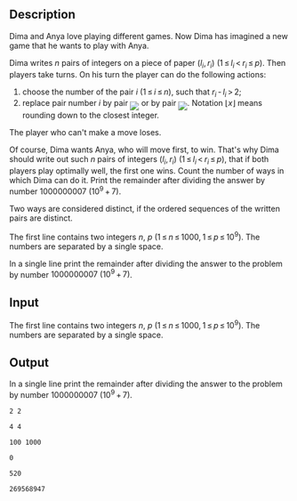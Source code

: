 ## Description

<div><p>Dima and Anya love playing different games. Now Dima has imagined a new game that he wants to play with Anya.</p><p>Dima writes <span class="tex-span"><i>n</i></span> pairs of integers on a piece of paper <span class="tex-span">(<i>l</i><sub class="lower-index"><i>i</i></sub>, <i>r</i><sub class="lower-index"><i>i</i></sub>)</span> <span class="tex-span">(1 ≤ <i>l</i><sub class="lower-index"><i>i</i></sub> &lt; <i>r</i><sub class="lower-index"><i>i</i></sub> ≤ <i>p</i>)</span>. Then players take turns. On his turn the player can do the following actions:</p><ol> <li> choose the number of the pair <span class="tex-span"><i>i</i></span> <span class="tex-span">(1 ≤ <i>i</i> ≤ <i>n</i>)</span>, such that <span class="tex-span"><i>r</i><sub class="lower-index"><i>i</i></sub> - <i>l</i><sub class="lower-index"><i>i</i></sub> &gt; 2</span>; </li><li> replace pair number <span class="tex-span"><i>i</i></span> by pair <img align="middle" class="tex-formula" src="file://XwSG2AP5.png" style="max-width: 100.0%;max-height: 100.0%;"> or by pair <img align="middle" class="tex-formula" src="file://RZXVe92G.png" style="max-width: 100.0%;max-height: 100.0%;">. Notation <span class="tex-span">⌊<i>x</i>⌋</span> means rounding down to the closest integer. </li></ol><p>The player who can't make a move loses.</p><p>Of course, Dima wants Anya, who will move first, to win. That's why Dima should write out such <span class="tex-span"><i>n</i></span> pairs of integers <span class="tex-span">(<i>l</i><sub class="lower-index"><i>i</i></sub>, <i>r</i><sub class="lower-index"><i>i</i></sub>)</span> <span class="tex-span">(1 ≤ <i>l</i><sub class="lower-index"><i>i</i></sub> &lt; <i>r</i><sub class="lower-index"><i>i</i></sub> ≤ <i>p</i>)</span>, that if both players play optimally well, the first one wins. Count the number of ways in which Dima can do it. Print the remainder after dividing the answer by number <span class="tex-span">1000000007&nbsp;(10<sup class="upper-index">9</sup> + 7)</span>.</p><p>Two ways are considered distinct, if the <span class="tex-font-style-bf">ordered</span> sequences of the written pairs are distinct.</p></div><div class="input-specification"><p>The first line contains two integers <span class="tex-span"><i>n</i></span>, <span class="tex-span"><i>p</i></span> <span class="tex-span">(1 ≤ <i>n</i> ≤ 1000, 1 ≤ <i>p</i> ≤ 10<sup class="upper-index">9</sup>)</span>. The numbers are separated by a single space.</p></div><div class="output-specification"><p>In a single line print the remainder after dividing the answer to the problem by number <span class="tex-span">1000000007&nbsp;(10<sup class="upper-index">9</sup> + 7)</span>.</p></div>

## Input

<p>The first line contains two integers <span class="tex-span"><i>n</i></span>, <span class="tex-span"><i>p</i></span> <span class="tex-span">(1 ≤ <i>n</i> ≤ 1000, 1 ≤ <i>p</i> ≤ 10<sup class="upper-index">9</sup>)</span>. The numbers are separated by a single space.</p>

## Output

<p>In a single line print the remainder after dividing the answer to the problem by number <span class="tex-span">1000000007&nbsp;(10<sup class="upper-index">9</sup> + 7)</span>.</p>





```input1
2 2

```




```input2
4 4

```




```input3
100 1000

```




```output1
0

```




```output2
520

```




```output3
269568947

```


